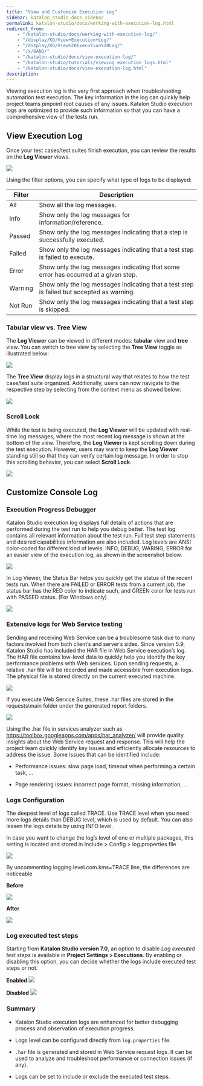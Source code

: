```yaml
---
title: "View and Customize Execution Log"
sidebar: katalon_studio_docs_sidebar
permalink: katalon-studio/docs/working-with-execution-log.html
redirect_from:
    - "/katalon-studio/docs/working-with-execution-log/"
    - "/display/KD/View+Execution+Log/"
    - "/display/KD/View%20Execution%20Log/"
    - "/x/6ANO/"
    - "/katalon-studio/docs/view-execution-log/"
    - "/katalon-studio/tutorials/viewing_execution_logs.html"
    - "/katalon-studio/docs/view-execution-log.html"
description:
---
```

Viewing execution log is the very first approach when troubleshooting automation test execution. The key information in the log can quickly help project teams pinpoint root causes of any issues. Katalon Studio execution logs are optimized to provide such information so that you can have a comprehensive view of the tests run.

## View Execution Log

Once your test cases/test suites finish execution, you can review the results on the **Log Viewer** views.

![](https://github.com/katalon-studio/docs-images/raw/master/katalon-studio/docs/view-execution-log/image2017-6-30-213A253A13.png)

Using the filter options, you can specify what type of logs to be displayed:

| Filter | Description |
| --- | --- |
| All | Show all the log messages. |
| Info | Show only the log messages for information/reference. |
| Passed | Show only the log messages indicating that a step is successfully executed. |
| Failed | Show only the log messages indicating that a test step is failed to execute. |
| Error | Show only the log messages indicating that some error has occurred at a given step. |
| Warning | Show only the log messages indicating that a test step is failed but accepted as warning. |
| Not Run | Show only the log messages indicating that a test step is skipped. |

### Tabular view vs. Tree View

The **Log Viewer** can be viewed in different modes: **tabular** view and **tree** view. You can switch to tree view by selecting the **Tree View** toggle as illustrated below:

![](https://github.com/katalon-studio/docs-images/raw/master/katalon-studio/docs/view-execution-log/image2017-6-30-213A263A35.png)

The **Tree View** display logs in a structural way that relates to how the test case/test suite organized. Additionally, users can now navigate to the respective step by selecting from the context menu as showed below:

![](https://github.com/katalon-studio/docs-images/raw/master/katalon-studio/docs/view-execution-log/image2017-6-23-153A553A57.png)

### Scroll Lock

While the test is being executed, the **Log Viewer** will be updated with real-time log messages, where the most recent log message is shown at the bottom of the view. Therefore, the **Log Viewer** is kept scrolling down during the test execution. However, users may want to keep the **Log Viewer** standing still so that they can verify certain log message. In order to stop this scrolling behavior, you can select **Scroll Lock**.

![](https://github.com/katalon-studio/docs-images/raw/master/katalon-studio/docs/view-execution-log/image2017-6-30-213A273A35.png)

## Customize Console Log

### Execution Progress Debugger

Katalon Studio execution log displays full details of actions that are performed during the test run to help you debug better. The test log contains all relevant information about the test run. Full test step statements and desired capabilities information are also included. Log levels are ANSI color-coded for different kind of levels: INFO, DEBUG, WARING, ERROR for an easier view of the execution log, as shown in the screenshot below.

![](https://github.com/katalon-studio/docs-images/raw/master/katalon-studio/docs/working-with-execution-log/new-log.png)

In Log Viewer, the Status Bar helps you quickly get the status of the recent tests run. When there are FAILED or ERROR tests from a current job, the status bar has the RED color to indicate such, and GREEN color for tests run with PASSED status. (For Windows only)

![](https://github.com/katalon-studio/docs-images/raw/master/katalon-studio/docs/working-with-execution-log/new-status-bar.png)

### Extensive logs for Web Service testing

Sending and receiving Web Service can be a troublesome task due to many factors involved from both client’s and server’s sides.  Since version 5.9, Katalon Studio has included the HAR file in Web Service execution’s log. The HAR file contains low-level data to quickly help you identify the key performance problems with Web services.
Upon sending requests, a relative .har file will be recorded and made accessible from execution logs. The physical file is stored directly on the current executed machine.

![](https://github.com/katalon-studio/docs-images/raw/master/katalon-studio/docs/working-with-execution-log/har-log.png)

If you execute Web Service Suites, these .har files are stored in the requests\main folder under the generated report folders.

![](https://github.com/katalon-studio/docs-images/raw/master/katalon-studio/docs/working-with-execution-log/har-location.png)

Using the .har file in services analyzer such as https://toolbox.googleapps.com/apps/har_analyzer/  will provide quality insights about the Web Service request and response. This will help the project team quickly identify key issues and efficiently allocate resources to address the issue. Some issues that can be identified include:

- Performance issues: slow page load, timeout when performing a certain task, ...

- Page rendering issues: incorrect page format, missing information, ...

### Logs Configuration

The deepest level of logs called TRACE. Use TRACE level when you need more logs details than DEBUG level, which is used by default. You can also lessen the logs details by using INFO level.

In case you want to change the log’s level of one or multiple packages, this setting is located and stored in Include > Config > log.properties file

![](https://github.com/katalon-studio/docs-images/raw/master/katalon-studio/docs/working-with-execution-log/log-properties.png)

By uncommenting logging.level.com.kms=TRACE line, the differences are noticeable

**Before**

![](https://github.com/katalon-studio/docs-images/raw/master/katalon-studio/docs/working-with-execution-log/before-trace.png)

**After**

![](https://github.com/katalon-studio/docs-images/raw/master/katalon-studio/docs/working-with-execution-log/after-trace.png)

### Log executed test steps

Starting from **Katalon Studio version 7.0**, an option to disable *Log executed test steps* is available in **Project Settings > Executions**. By enabling or disabling this option, you can decide whether the logs include executed test steps or not.

**Enabled**
![](https://github.com/katalon-studio/docs-images/raw/master/katalon-studio/docs/working-with-execution-log/enabled.png)

**Disabled**
![](https://github.com/katalon-studio/docs-images/raw/master/katalon-studio/docs/working-with-execution-log/disabled.png)

### Summary

- Katalon Studio execution logs are enhanced for better debugging process and observation of execution progress.

- Logs level can be configured directly from `log.properties` file.

- `.har` file is generated and stored in Web Service request logs. It can be used to analyze and troubleshoot performance or connection issues (if any).

- Logs can be set to include or exclude the executed test steps.
